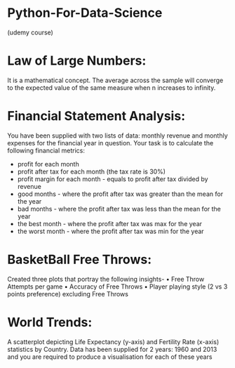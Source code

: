 # Python-For-Data-Science
(udemy course)

Law of Large Numbers:
=====================
It is a mathematical concept. The average across the sample will converge to the expected value of the same measure when n increases to infinity.

Financial Statement Analysis:
==============================
You have been supplied with two lists of data: monthly revenue and monthly expenses for the financial year in question. Your task is to calculate the following
financial metrics:
- profit for each month
- profit after tax for each month (the tax rate is 30%)
- profit margin for each month - equals to profit after tax divided by revenue
- good months - where the profit after tax was greater than the mean for the year
- bad months - where the profit after tax was less than the mean for the year
- the best month - where the profit after tax was max for the year
- the worst month - where the profit after tax was min for the year

BasketBall Free Throws:
=======================
Created three plots that portray the following insights-
• Free Throw Attempts per game
• Accuracy of Free Throws
• Player playing style (2 vs 3 points preference) excluding Free Throws

World Trends:
=============
A scatterplot depicting Life Expectancy (y-axis) and Fertility Rate (x-axis) statistics by Country. 
Data has been supplied for 2 years: 1960 and 2013 and you are required to produce a visualisation for each of these years
